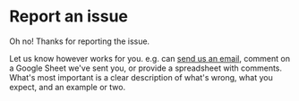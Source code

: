 # Report an issue

Oh no! Thanks for reporting the issue.

Let us know however works for you. e.g. can [send us an email](mailto:joe.mcarthur@oa.works), comment on a Google Sheet we've sent you, or provide a spreadsheet with comments. What's most important is a clear description of what's wrong, what you expect, and an example or two.
